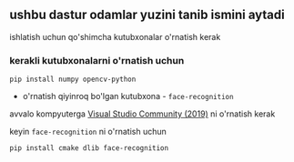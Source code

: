 ## ushbu dastur odamlar yuzini tanib ismini aytadi
ishlatish uchun qo'shimcha kutubxonalar o'rnatish kerak

### kerakli kutubxonalarni o'rnatish uchun
```
pip install numpy opencv-python
```

* o'rnatish qiyinroq bo'lgan kutubxona - `face-recognition`

avvalo kompyuterga
[Visual Studio Community (2019)](https://my.visualstudio.com/Downloads?q=visual%20studio%202019&wt.mc_id=o~msft~vscom~older-downloads)
ni o'rnatish kerak

keyin `face-recognition` ni o'rnatish uchun
```
pip install cmake dlib face-recognition
```
